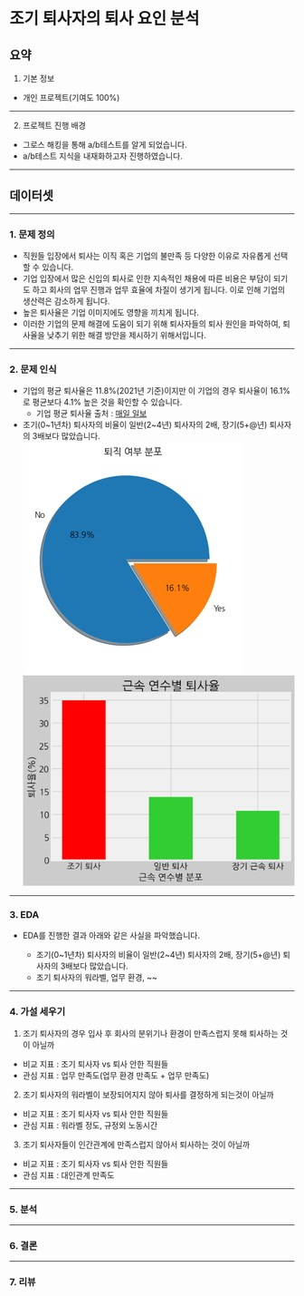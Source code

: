조기 퇴사자의 퇴사 요인 분석
==============

요약
--------------------------------------
1. 기본 정보
- 개인 프로젝트(기여도 100%)
***
2. 프로젝트 진행 배경
- 그로스 해킹을 통해 a/b테스트를 알게 되었습니다.
- a/b테스트 지식을 내재화하고자 진행하였습니다.
***


데이터셋
--------
***
### 1. 문제 정의
   
- 직원들 입장에서 퇴사는 이직 혹은 기업의 불만족 등 다양한 이유로 자유롭게 선택할 수 있습니다.​​
- 기업 입장에서 많은 신입의 퇴사로 인한 지속적인 채용에 따른 비용은 부담이 되기도 하고 회사의 업무 진행과 업무 효율에 차질이 생기게 됩니다. 이로 인해 기업의 생산력은 감소하게 됩니다.
- 높은 퇴사율은 기업 이미지에도 영향을 끼치게 됩니다.
- 이러한 기업의 문제 해결에 도움이 되기 위해 퇴사자들의 퇴사 원인을 파악하여, 퇴사율을 낮추기 위한 해결 방안을 제시하기 위해서입니다.​

***
### 2. 문제 인식
- 기업의 평균 퇴사율은 11.8%(2021년 기준)이지만 이 기업의 경우 퇴사율이 16.1%로 평균보다 4.1% 높은 것을 확인할 수 있습니다. 
    - 기업 평균 퇴사율 출처 : [매일 일보](https://www.m-i.kr/news/articleView.html?idxno=886595)
- 조기(0\~1년차) 퇴사자의 비율이 일반(2\~4년) 퇴사자의 2배, 장기(5+@년) 퇴사자의 3배보다 많았습니다.
![alt text](image\pie.png)
![alt text](image\early_bar.png)
-------

### 3. EDA

- EDA를 진행한 결과 아래와 같은 사실을 파악했습니다.

    - 조기(0\~1년차) 퇴사자의 비율이 일반(2\~4년) 퇴사자의 2배, 장기(5+@년) 퇴사자의 3배보다 많았습니다.
    - 조기 퇴사자의 워라벨, 업무 환경, ~~
------ 

### 4. 가설 세우기
1. 조기 퇴사자의 경우 입사 후 회사의 분위기나 환경이 만족스럽지 못해 퇴사하는 것이 아닐까
  - 비교 지표 : 조기 퇴사자 vs 퇴사 안한 직원들
  - 관심 지표 : 업무 만족도(업무 환경 만족도  + 업무 만족도)
2. 조기 퇴사자의 워라벨이 보장되어지지 않아 퇴사를 결정하게 되는것이 아닐까
  - 비교 지표 : 조기 퇴사자 vs 퇴사 안한 직원들
  - 관심 지표 : 워라벨 정도, 규정외 노동시간
3. 조기 퇴사자들이 인간관계에 만족스럽지 않아서 퇴사하는 것이 아닐까
  - 비교 지표 : 조기 퇴사자 vs 퇴사 안한 직원들
  - 관심 지표 : 대인관계 만족도
---------

### 5. 분석

----------

### 6. 결론

-----

### 7. 리뷰